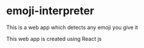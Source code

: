# emoji-interpreter
This is a web app which detects any emoji you give it

This web app is created using React js
